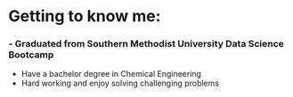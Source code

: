 # Getting to know me:
### - Graduated from Southern Methodist University Data Science Bootcamp
- Have a bachelor degree in Chemical Engineering
- Hard working and enjoy solving challenging problems
